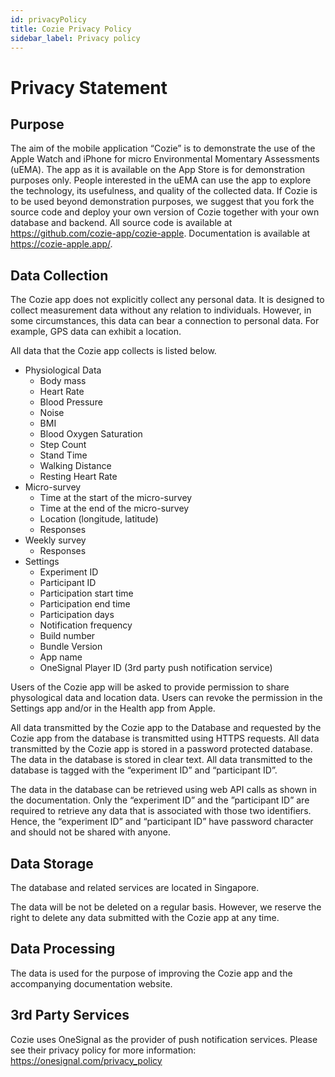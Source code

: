 ```yaml
---
id: privacyPolicy
title: Cozie Privacy Policy
sidebar_label: Privacy policy
---
```


# Privacy Statement


## Purpose

The aim of the mobile application “Cozie” is to demonstrate the use of the Apple Watch and iPhone for micro Environmental Momentary Assessments (uEMA). The app as it is available on the App Store is for demonstration purposes only. People interested in the uEMA can use the app to explore the technology, its usefulness, and quality of the collected data. If Cozie is to be used beyond demonstration purposes, we suggest that you fork the source code and deploy your own version of Cozie together with your own database and backend. All source code is available at <https://github.com/cozie-app/cozie-apple>. Documentation is available at <https://cozie-apple.app/>. 

## Data Collection

The Cozie app does not explicitly collect any personal data. It is designed to collect measurement data without any relation to individuals. However, in some circumstances, this data can bear a connection to personal data. For example, GPS data can exhibit a location.

All data that the Cozie app collects is listed below. 

- Physiological Data
  - Body mass
  - Heart Rate
  - Blood Pressure
  - Noise
  - BMI
  - Blood Oxygen Saturation
  - Step Count
  - Stand Time
  - Walking Distance
  - Resting Heart Rate
- Micro-survey
  - Time at the start of the micro-survey
  - Time at the end of the micro-survey
  - Location (longitude, latitude)
  - Responses
- Weekly survey
  - Responses
- Settings
  - Experiment ID
  - Participant ID
  - Participation start time
  - Participation end time
  - Participation days
  - Notification frequency
  - Build number
  - Bundle Version
  - App name
  - OneSignal Player ID (3rd party push notification service)

Users of the Cozie app will be asked to provide permission to share physological data and location data. Users can revoke the permission in the Settings app and/or in the Health app from Apple.

All data transmitted by the Cozie app to the Database and requested by the Cozie app from the database is transmitted using HTTPS requests. All data transmitted by the Cozie app is stored in a password protected database. The data in the database is stored in clear text. All data transmitted to the database is tagged with the “experiment ID” and “participant ID”.

The data in the database can be retrieved using web API calls as shown in the documentation. Only the “experiment ID” and the ”participant ID” are required to retrieve any data that is associated with those two identifiers. Hence, the “experiment ID” and “participant ID” have password character and should not be shared with anyone.

## Data Storage

The database and related services are located in Singapore.

The data will be not be deleted on a regular basis. However, we reserve the right to delete any data submitted with the Cozie app at any time.

## Data Processing

The data is used for the purpose of improving the Cozie app and the accompanying documentation website.

## 3rd Party Services

Cozie uses OneSignal as the provider of push notification services. Please see their privacy policy for more information: https://onesignal.com/privacy_policy

